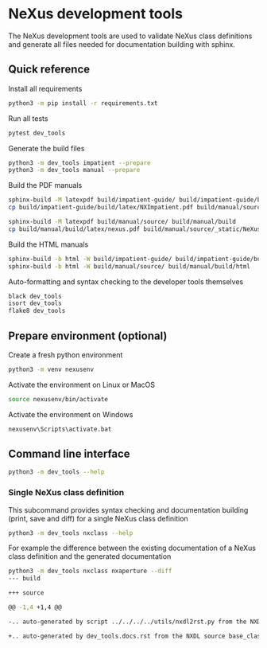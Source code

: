 # NeXus development tools

The NeXus development tools are used to validate NeXus class definitions
and generate all files needed for documentation building with sphinx.

## Quick reference

Install all requirements

```bash
python3 -m pip install -r requirements.txt
```

Run all tests

```bash
pytest dev_tools
```

Generate the build files

```bash
python3 -m dev_tools impatient --prepare
python3 -m dev_tools manual --prepare
```

Build the PDF manuals

```bash
sphinx-build -M latexpdf build/impatient-guide/ build/impatient-guide/build
cp build/impatient-guide/build/latex/NXImpatient.pdf build/manual/source/_static/NXImpatient.pdf

sphinx-build -M latexpdf build/manual/source/ build/manual/build
cp build/manual/build/latex/nexus.pdf build/manual/source/_static/NeXusManual.pdf
```

Build the HTML manuals

```bash
sphinx-build -b html -W build/impatient-guide/ build/impatient-guide/build/html
sphinx-build -b html -W build/manual/source/ build/manual/build/html
```

Auto-formatting and syntax checking to the developer tools themselves

```bash
black dev_tools
isort dev_tools
flake8 dev_tools
```

## Prepare environment (optional)

Create a fresh python environment

```bash
python3 -m venv nexusenv
```

Activate the environment on Linux or MacOS

```bash
source nexusenv/bin/activate
```

Activate the environment on Windows

```bash
nexusenv\Scripts\activate.bat
```

## Command line interface

```bash
python3 -m dev_tools --help
```

### Single NeXus class definition

This subcommand provides syntax checking and documentation building
(print, save and diff) for a single NeXus class definition

```bash
python3 -m dev_tools nxclass --help
```

For example the difference between the existing documentation of
a NeXus class definition and the generated documentation

```bash
python3 -m dev_tools nxclass nxaperture --diff
--- build

+++ source

@@ -1,4 +1,4 @@

-.. auto-generated by script ../../../../utils/nxdl2rst.py from the NXDL source NXaperture.nxdl.xml

+.. auto-generated by dev_tools.docs.rst from the NXDL source base_classes/NXaperture.nxdl.xml
```
